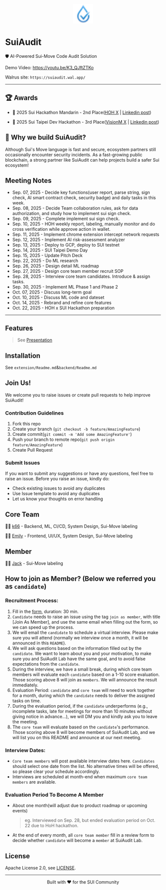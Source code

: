 <div align="center">
  <img src="extension/icons/logo16.png" alt="SuiAudit Logo" width="64" height="64">
</div>

# SuiAudit

🛡️ AI-Powered Sui-Move Code Audit Solution

Demo Video: https://youtu.be/K3_QJftZTKo

Walrus site: `https://suiaudit.wal.app/`

---

## 🏆 Awards

- 🥈 2025 Sui Hackathon Mandarin - 2nd Place([HOH X](https://x.com/0xHOH/status/1983472825689358499) | [Linkedin post](https://www.linkedin.com/posts/emily-fang-yu-lien_suiaudit-suihackathon-ai-activity-7389593724927991808-Kei0?utm_source=social_share_send&utm_medium=member_desktop_web&rcm=ACoAAB--lDIBTulv_RZ2aI2p2-GGswKirCBsZ6c))

- 🥉 2025 Sui Taipei Dev Hackathon - 3rd Place([VisionM X](https://x.com/VisionM_F/status/1967287863831380271) | [Linkedin post](https://www.linkedin.com/posts/lanacchen_%E4%B8%8A%E9%80%B1%E6%97%A5%E6%88%91%E5%80%91suiguard%E5%9C%98%E9%9A%8A%E6%A6%AE%E7%8D%B2sui-dev-taipei-hackathon-activity-7373541489366409216-tD-Z?utm_source=social_share_send&utm_medium=member_desktop_web&rcm=ACoAAB--lDIBTulv_RZ2aI2p2-GGswKirCBsZ6c))

## 🚀 Why we build SuiAudit?

Although Sui's Move language is fast and secure, ecosystem partners still occasionally encounter security incidents. As a fast-growing public blockchain, a strong partner like SuiAudit can help projects build a safer Sui ecosystem!

## Meeting Notes

- Sep. 07, 2025 - Decide key functions(user report, parse string, sign check, AI smart contract check, security badge) and daily tasks in this week.
- Sep. 08, 2025 - Decide Team collaboration rules, ask for data authorization, and study how to implement sui sign check.
- Sep. 09, 2025 - Complete implement sui sign check.
- Sep. 10, 2025 - HOH weekly report, labeling, manually monitor and do cross verification while approve action in wallet.
- Sep. 11, 2025 - Implement chrome extension intercept network requests
- Sep. 12, 2025 - Implement AI risk-assessment analyzer
- Sep. 13, 2025 - Deploy to GCP, deploy to SUI testnet
- Sep. 14, 2025 - SUI Taipei Demo Day
- Sep. 15, 2025 - Update Pitch Deck
- Sep. 22, 2025 - Do ML research
- Sep. 26, 2025 - Design detail ML roadmap
- Sep. 27, 2025 - Design core team member recruit SOP
- Sep. 28, 2025 - Interview core team candidates. Introduce & assign tasks.
- Sep. 30, 2025 - Implement ML Phase 1 and Phase 2
- Oct. 07, 2025 - Discuss long-term goal
- Oct. 10, 2025 - Discuss ML code and dateset
- Oct. 14, 2025 - Rebrand and refine core features
- Oct. 22, 2025 - HOH x SUI Hackathon preparation

---

## Features

> See [Presentation](https://github.com/k66inthesky/suiguard/tree/main/docs)

## Installation

See `extension/Readme.md`&`backend/Readme.md`

## Join Us!

We welcome you to raise issues or create pull requests to help improve SuiAudit!

### Contribution Guidelines

1. Fork this repo
2. Create your branch (`git checkout -b feature/AmazingFeature`)
3. Create commit(`git commit -m 'Add some AmazingFeature'`)
4. Push your branch to remote repo(`git push origin feature/AmazingFeature`)
5. Create Pull Request

### Submit Issues

If you want to submit any suggestions or have any questions, feel free to raise an issue.
Before you raise an issue, kindly do:

- Check existing issues to avoid any duplicates
- Use Issue template to avoid any duplicates
- Let us know your thoughts on error handling

## Core Team

👨‍💻 [k66](https://github.com/k66inthesky) - Backend, ML, CI/CD, System Design, Sui-Move labeling

👨‍💻 [Emily](https://github.com/lienweb) - Frontend, UI/UX, System Design, Sui-Move labeling

## Member

👨‍💻 [Jack](https://github.com/RSTsai) - Sui-Move labeling

## How to join as Member? (Below we referred you as `candidate`)

### Recruitment Process:

1. Fill in the [form](https://forms.gle/oE3AUChoMqkhruD79), duration: 30 min.
2. `Candidate` needs to raise an issue using the tag `join as member`, with title [Join As Member], and use the same email when filling out the form, so we can speed up the process.
3. We will email the `candidate` to schedule a virtual interview. Please make sure you will attend (normally we interview once a month, it will be announced in this `README`).
4. We will ask questions based on the information filled out by the `candidate`. We want to learn about you and your motivation, to make sure you and SuiAudit Lab have the same goal, and to avoid false expectations from the `candidate`.
5. During the interview, we have a small break, during which core team members will evaluate each `candidate` based on a 1-10 score evaluation. Those scoring above 8 will join as `members`. We will announce the result immediately.
6. Evaluation Period: `candidate` and `core team` will need to work together for a month, during which the `candidate` needs to deliver the assigned tasks on time.
7. During the evaluation period, if the `candidate` underperforms (e.g., incomplete tasks, late for meetings for more than 10 minutes without giving notice in advance...), we will DM you and kindly ask you to leave the meeting.
8. The `core team` will evaluate based on the `candidate`'s performance. Those scoring above 8 will become members of SuiAudit Lab, and we will list you on this README and announce at our next meeting.

### Interview Dates:

- `Core team members` will post available interview dates here. `Candidates` should select one date from the list. No alternative times will be offered, so please clear your schedule accordingly.
- Interviews are scheduled at month-end when maximum `core team members` are available.

### Evaluation Period To Become A Member

- About one month(will adjust due to product roadmap or upcoming events)
  > eg. Interviewed on Sep. 28, but ended evaluation period on Oct. 22 due to HoH hackathon.
- At the end of every month, all `core team member` fill in a review form to decide whether `candidate` will become a `member` at SuiAudit Lab.

## License

Apache License 2.0, see [LICENSE](./LICENSE).

---

<div align="center">
  Built with ❤️ for the SUI Community
</div>
